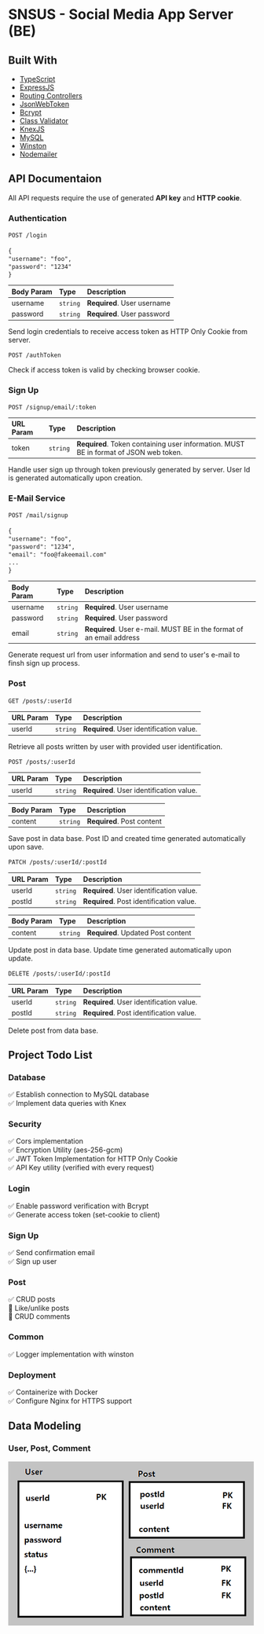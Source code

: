 # SNSUS - Social Media App Server (BE)

## Built With

- [TypeScript](https://www.typescriptlang.org/)
- [ExpressJS](https://expressjs.com/)
- [Routing Controllers](https://www.npmjs.com/package/routing-controllers)
- [JsonWebToken](https://www.npmjs.com/package/jsonwebtoken)
- [Bcrypt](https://www.npmjs.com/package/bcrypt)
- [Class Validator](https://www.npmjs.com/package/class-validator)
- [KnexJS](https://knexjs.org/)
- [MySQL](https://www.mysql.com/)
- [Winston](https://nodei.co/npm/winston/)
- [Nodemailer](https://nodemailer.com/about/)

## API Documentaion

All API requests require the use of generated **API key** and **HTTP cookie**.

### Authentication 

```http
POST /login

{
"username": "foo",
"password": "1234"
}
```

| Body Param | Type | Description |
| :--- | :--- | :--- |
| username | `string` | **Required**. User username |
| password | `string` | **Required**. User password |

Send login credentials to receive access token as HTTP Only Cookie from server.

```http
POST /authToken
```

Check if access token is valid by checking browser cookie.

### Sign Up

```http
POST /signup/email/:token
```

| URL Param | Type | Description |
| :--- | :--- | :--- |
| token | `string` | **Required**. Token containing user information. MUST BE in format of JSON web token. |

Handle user sign up through token previously generated by server. User Id is generated automatically upon creation.

### E-Mail Service

```http
POST /mail/signup

{
"username": "foo",
"password": "1234",
"email": "foo@fakeemail.com"
...
}
```

| Body Param | Type | Description |
| :--- | :--- | :--- |
| username | `string` | **Required**. User username |
| password | `string` | **Required**. User password |
| email | `string` | **Required**. User e-mail. MUST BE in the format of an email address |

Generate request url from user information and send to user's e-mail to finsh sign up process.

### Post

```http
GET /posts/:userId
```

| URL Param | Type | Description |
| :--- | :--- | :--- |
| userId | `string` | **Required**. User identification value.  |

Retrieve all posts written by user with provided user identification.

```http
POST /posts/:userId
```

| URL Param | Type | Description |
| :--- | :--- | :--- |
| userId | `string` | **Required**. User identification value.  |

| Body Param | Type | Description |
| :--- | :--- | :--- |
| content | `string` | **Required**. Post content  |

Save post in data base. Post ID and created time generated automatically upon save.

```http
PATCH /posts/:userId/:postId
```

| URL Param | Type | Description |
| :--- | :--- | :--- |
| userId | `string` | **Required**. User identification value.  |
| postId | `string` | **Required**. Post identification value.  |

| Body Param | Type | Description |
| :--- | :--- | :--- |
| content | `string` | **Required**. Updated Post content  |

Update post in data base. Update time generated automatically upon update.

```http
DELETE /posts/:userId/:postId
```

| URL Param | Type | Description |
| :--- | :--- | :--- |
| userId | `string` | **Required**. User identification value.  |
| postId | `string` | **Required**. Post identification value.  |

Delete post from data base.


## Project Todo List

### Database

✅ Establish connection to MySQL database  
✅ Implement data queries with Knex  

### Security

✅ Cors implementation  
✅ Encryption Utility (aes-256-gcm)  
✅ JWT Token Implementation for HTTP Only Cookie  
✅ API Key utility (verified with every request)  

### Login

✅ Enable password verification with Bcrypt  
✅ Generate access token (set-cookie to client)  

### Sign Up

✅ Send confirmation email  
✅ Sign up user

### Post

✅ CRUD posts  
🔲 Like/unlike posts  
🔲 CRUD comments  

### Common

✅ Logger implementation with winston  

### Deployment

✅ Containerize with Docker  
✅ Configure Nginx for HTTPS support  

## Data Modeling

### User, Post, Comment

<img src="src/assets/datamodel.png" alt="prev1" width="500px"/>



